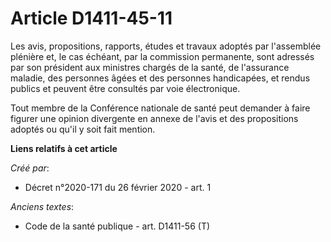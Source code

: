 # Article D1411-45-11

Les avis, propositions, rapports, études et travaux adoptés par l'assemblée plénière et, le cas échéant, par la commission
permanente, sont adressés par son président aux ministres chargés de la santé, de l'assurance maladie, des personnes âgées et
des personnes handicapées, et rendus publics et peuvent être consultés par voie électronique.

Tout membre de la Conférence nationale de santé peut demander à faire figurer une opinion divergente en annexe de l'avis et
des propositions adoptés ou qu'il y soit fait mention.

**Liens relatifs à cet article**

_Créé par_:

  - Décret n°2020-171 du 26 février 2020 - art. 1

_Anciens textes_:

  - Code de la santé publique - art. D1411-56 (T)
